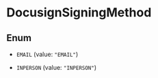 

# DocusignSigningMethod

## Enum


* `EMAIL` (value: `"EMAIL"`)

* `INPERSON` (value: `"INPERSON"`)



